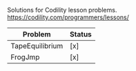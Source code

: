 Solutions for Codility lesson problems. https://codility.com/programmers/lessons/

|Problem	      | Status 		  |
|------------- 	  | ------------- |
|TapeEquilibrium  | [x]			  |	
|FrogJmp  		  | [x] 		  |